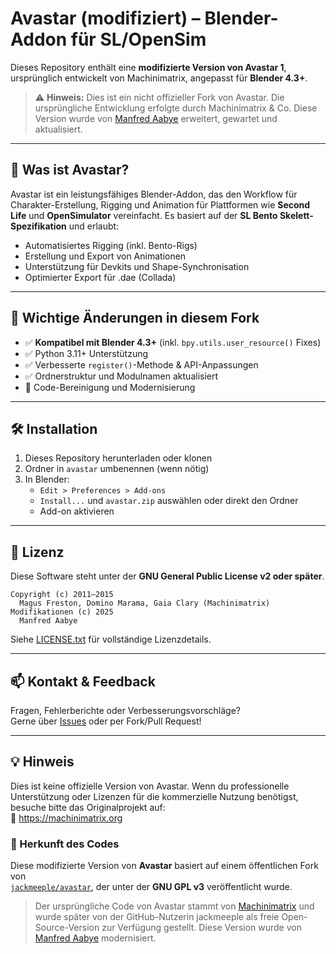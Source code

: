 # Avastar (modifiziert) – Blender-Addon für SL/OpenSim

Dieses Repository enthält eine **modifizierte Version von Avastar 1**, ursprünglich entwickelt von Machinimatrix, angepasst für **Blender 4.3+**.

> ⚠️ **Hinweis:** Dies ist ein nicht offizieller Fork von Avastar. Die ursprüngliche Entwicklung erfolgte durch Machinimatrix & Co. Diese Version wurde von [Manfred Aabye](https://github.com/ManfredAabye) erweitert, gewartet und aktualisiert.

---

## 🧩 Was ist Avastar?

Avastar ist ein leistungsfähiges Blender-Addon, das den Workflow für Charakter-Erstellung, Rigging und Animation für Plattformen wie **Second Life** und **OpenSimulator** vereinfacht. Es basiert auf der **SL Bento Skelett-Spezifikation** und erlaubt:

- Automatisiertes Rigging (inkl. Bento-Rigs)
- Erstellung und Export von Animationen
- Unterstützung für Devkits und Shape-Synchronisation
- Optimierter Export für .dae (Collada)

---

## 🚀 Wichtige Änderungen in diesem Fork

- ✅ **Kompatibel mit Blender 4.3+** (inkl. `bpy.utils.user_resource()` Fixes)
- ✅ Python 3.11+ Unterstützung
- ✅ Verbesserte `register()`-Methode & API-Anpassungen
- ✅ Ordnerstruktur und Modulnamen aktualisiert
- 🧼 Code-Bereinigung und Modernisierung

---

## 🛠️ Installation

1. Dieses Repository herunterladen oder klonen
2. Ordner in `avastar` umbenennen (wenn nötig)
3. In Blender:
   - `Edit > Preferences > Add-ons`
   - `Install...` und `avastar.zip` auswählen oder direkt den Ordner
   - Add-on aktivieren

---

## 📜 Lizenz

Diese Software steht unter der **GNU General Public License v2 oder später**.

```
Copyright (c) 2011–2015
  Magus Freston, Domino Marama, Gaia Clary (Machinimatrix)
Modifikationen (c) 2025
  Manfred Aabye
```

Siehe [LICENSE.txt](LICENSE.txt) für vollständige Lizenzdetails.

---

## 📫 Kontakt & Feedback

Fragen, Fehlerberichte oder Verbesserungsvorschläge?  
Gerne über [Issues](https://github.com/ManfredAabye/avastar/issues) oder per Fork/Pull Request!

---

## 💡 Hinweis

Dies ist keine offizielle Version von Avastar. Wenn du professionelle Unterstützung oder Lizenzen für die kommerzielle Nutzung benötigst, besuche bitte das Originalprojekt auf:  
🔗 https://machinimatrix.org


### 🧬 Herkunft des Codes

Diese modifizierte Version von **Avastar** basiert auf einem öffentlichen Fork von  
[`jackmeeple/avastar`](https://github.com/jackmeeple/avastar), der unter der **GNU GPL v3** veröffentlicht wurde.

> Der ursprüngliche Code von Avastar stammt von [Machinimatrix](https://machinimatrix.org) und wurde später von der GitHub-Nutzerin jackmeeple als freie Open-Source-Version zur Verfügung gestellt.
> Diese Version wurde von [Manfred Aabye](https://github.com/ManfredAabye) modernisiert.
